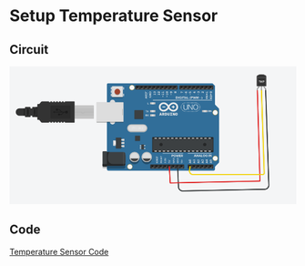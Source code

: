 # Setup Temperature Sensor

## Circuit 
![Temperature Sensor Circuit](../images/TempSensor.PNG)

## Code
[Temperature Sensor Code](../ide_src/TemperatureSensor.ino)
